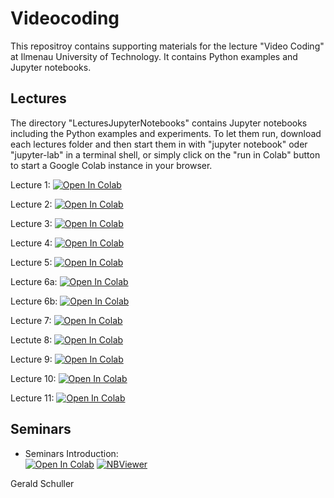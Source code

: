 # Videocoding
This repositroy contains supporting materials for the lecture "Video Coding" at Ilmenau University of Technology.
It contains Python examples and Jupyter notebooks.

## Lectures

The directory "LecturesJupyterNotebooks" contains Jupyter notebooks including the Python examples and experiments. To let them run, download each lectures folder and then start them in with "jupyter notebook" oder "jupyter-lab" in a terminal shell, or simply click on the "run in Colab" button to start a Google Colab instance in your browser.

Lecture 1:
<a target="_blank" href="https://colab.research.google.com/github/TUIlmenauAMS/Videocoding/blob/main/LecturesJupterNotebooks/Lecture1/Lecture%201.ipynb">
  <img src="https://colab.research.google.com/assets/colab-badge.svg" alt="Open In Colab"/>
</a>

Lecture 2:
<a target="_blank" href="https://colab.research.google.com/github/TUIlmenauAMS/Videocoding/blob/main/LecturesJupterNotebooks/Lecture2/Lecture%202.ipynb">
  <img src="https://colab.research.google.com/assets/colab-badge.svg" alt="Open In Colab"/>
</a>

Lecture 3:
<a target="_blank" href="https://colab.research.google.com/github/TUIlmenauAMS/Videocoding/blob/main/LecturesJupterNotebooks/Lecture3/Lecture3.ipynb">
  <img src="https://colab.research.google.com/assets/colab-badge.svg" alt="Open In Colab"/>
</a>

Lecture 4:
<a target="_blank" href="https://colab.research.google.com/github/TUIlmenauAMS/Videocoding/blob/main/LecturesJupterNotebooks/Lecture4/Lecture4.ipynb">
  <img src="https://colab.research.google.com/assets/colab-badge.svg" alt="Open In Colab"/>
</a>

Lecture 5:
<a target="_blank" href="https://colab.research.google.com/github/TUIlmenauAMS/Videocoding/blob/main/LecturesJupterNotebooks/Lecture5/Lecture5.ipynb">
  <img src="https://colab.research.google.com/assets/colab-badge.svg" alt="Open In Colab"/>
</a>

Lecture 6a:
<a target="_blank" href="https://colab.research.google.com/github/TUIlmenauAMS/Videocoding/blob/main/LecturesJupterNotebooks/Lecture6/Lecture6a.ipynb">
  <img src="https://colab.research.google.com/assets/colab-badge.svg" alt="Open In Colab"/>
</a>

Lecture 6b:
<a target="_blank" href="https://colab.research.google.com/github/TUIlmenauAMS/Videocoding/blob/main/LecturesJupterNotebooks/Lecture6/Lecture6b.ipynb">
  <img src="https://colab.research.google.com/assets/colab-badge.svg" alt="Open In Colab"/>
</a>

Lecture 7:
<a target="_blank" href="https://colab.research.google.com/github/TUIlmenauAMS/Videocoding/blob/main/LecturesJupterNotebooks/Lecture7/Lecture7.ipynb">
  <img src="https://colab.research.google.com/assets/colab-badge.svg" alt="Open In Colab"/>
</a>

Lectute 8:
<a target="_blank" href="https://colab.research.google.com/github/TUIlmenauAMS/Videocoding/blob/main/LecturesJupterNotebooks/Lecture8/Lecture8.ipynb">
  <img src="https://colab.research.google.com/assets/colab-badge.svg" alt="Open In Colab"/>
</a>

Lecture 9:
<a target="_blank" href="https://colab.research.google.com/github/TUIlmenauAMS/Videocoding/blob/main/LecturesJupterNotebooks/Lecture9/Lecture9.ipynb">
  <img src="https://colab.research.google.com/assets/colab-badge.svg" alt="Open In Colab"/>
</a>

Lecture 10:
<a target="_blank" href="https://colab.research.google.com/github/TUIlmenauAMS/Videocoding/blob/main/LecturesJupterNotebooks/Lecture10/Lecture10.ipynb">
  <img src="https://colab.research.google.com/assets/colab-badge.svg" alt="Open In Colab"/>
</a>

Lecture 11:
<a target="_blank" href="https://colab.research.google.com/github/TUIlmenauAMS/Videocoding/blob/main/LecturesJupterNotebooks/Lecture11/Lecture11.ipynb">
  <img src="https://colab.research.google.com/assets/colab-badge.svg" alt="Open In Colab"/>
</a>

## Seminars

 - Seminars Introduction:<br>
 [![Open In Colab](https://colab.research.google.com/assets/colab-badge.svg)](https://colab.research.google.com/github/TUIlmenauAMS/Videocoding/blob/main/seminars/vc_seminars_intro_colab.ipynb)
 [![NBViewer](https://badgen.net/badge/View/in%20NBViewer/blue?icon=terminal)](https://nbviewer.jupyter.org/github/TUIlmenauAMS/Videocoding/blob/main/seminars/vc_seminars_intro.ipynb)
 

Gerald Schuller
